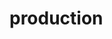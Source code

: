 <!-- generated by markdown-notes-tree -->

# production

<!-- optional markdown-notes-tree directory description starts here -->

<!-- optional markdown-notes-tree directory description ends here -->


